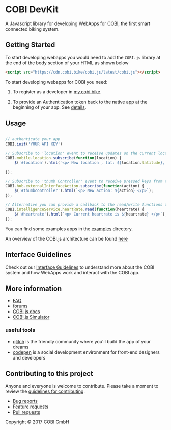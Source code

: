 # COBI DevKit

A Javascript library for developing WebApps for [COBI](cobi.bike), the first smart connected biking system.

## Getting Started

To start developing webapps you would need to add the `COBI.js` library at the end of the body section of your HTML as shown below
```html
<script src="https://cdn.cobi.bike/cobi.js/latest/cobi.js"></script>
```

To start developing webapps for COBI you need:
1. To register as a developer in [my.cobi.bike](https://my.cobi.bike).

2. To provide an Authentication token back to the native app at the beginning of your app. See [details](https://cobi-bike.github.io/COBI.js/#COBI.init).

## Usage

```javascript

// authenticate your app
COBI.init('YOUR API KEY')

// Subscribe to 'location' event to receive updates on the current location
COBI.mobile.location.subscribe(function(location) {
    $('#location').html(`<p> New location , lat: ${location.latitude}, lon: ${location.longitude} </p>`);

});

// Subscribe to 'thumb Controller' event to receive pressed keys from the COBI Thumb Controller
COBI.hub.externalInterfaceAction.subscribe(function(action) {
    $('#thumbcontroller').html(`<p> New action: ${action} </p>`);
});

// Alternative you can provide a callback to the read/write functions to receive only the next incoming event, not every update
COBI.intelligenceService.heartRate.read(function(heartrate) {
    $('#heartrate').html(`<p> Current heartrate is ${heartrate} </p>`);
});
```

You can find some examples apps in the [examples](examples) directory.

An overview of the COBI.js architecture can be found [here](COBI.js-architecture.png)

## Interface Guidelines

Check out our [Interface Guidelines](interface-guidelines.md) to understand more about the COBI system and how WebApps work and interact with the COBI app.

## More information

- [FAQ](FAQ.md)
- [forums](forums.cobi.bike)
- [COBI.js docs](https://cobi-bike.github.io/COBI.js/)
- [COBI.js Simulator](https://github.com/cobi-bike/COBI.js-simulator)

### useful tools

- [glitch](https://glitch.com/) is the friendly community where you'll build the app of your dreams
- [codepen](https://codepen.io/) is a social development environment for front-end designers and developers


## Contributing to this project

Anyone and everyone is welcome to contribute. Please take a moment to
review the [guidelines for contributing](CONTRIBUTING.md).

* [Bug reports](CONTRIBUTING.md#bugs)
* [Feature requests](CONTRIBUTING.md#features)
* [Pull requests](CONTRIBUTING.md#pull-requests)

Copyright © 2017 COBI GmbH
